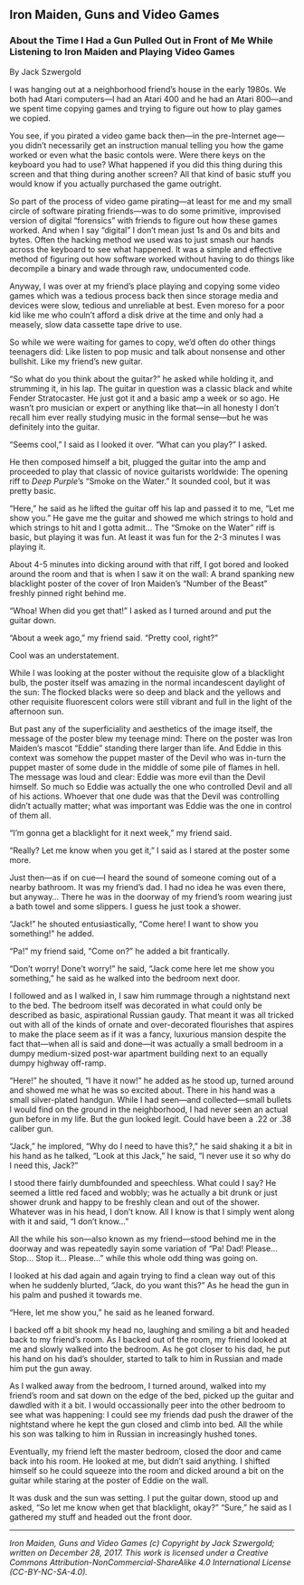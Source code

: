 ## Iron Maiden, Guns and Video Games
### About the Time I Had a Gun Pulled Out in Front of Me While Listening to Iron Maiden and Playing Video Games

By Jack Szwergold

I was hanging out at a neighborhood friend’s house in the early 1980s. We both had Atari computers—I had an Atari 400 and he had an Atari 800—and we spent time copying games and trying to figure out how to play games we copied.

You see, if you pirated a video game back then—in the pre-Internet age—you didn’t necessarily get an instruction manual telling you how the game worked or even what the basic contols were. Were there keys on the keyboard you had to use? What happened if you did this thing during this screen and that thing during another screen? All that kind of basic stuff you would know if you actually purchased the game outright.

So part of the process of video game pirating—at least for me and my small circle of software pirating friends—was to do some primitive, improvised version of digital “forensics” with friends to figure out how these games worked. And when I say “digital” I don’t mean just 1s and 0s and bits and bytes. Often the hacking method we used was to just smash our hands across the keyboard to see what happened. It was a simple and effective method of figuring out how software worked without having to do things like decompile a binary and wade through raw, undocumented code.

Anyway, I was over at my friend’s place playing and copying some video games which was a tedious process back then since storage media and devices were slow, tedious and unreliable at best. Even moreso for a poor kid like me who couln’t afford a disk drive at the time and only had a measely, slow data cassette tape drive to use.

So while we were waiting for games to copy, we’d often do other things teenagers did: Like listen to pop music and talk about nonsense and other bullshit. Like my friend’s new guitar.

“So what do you think about the guitar?” he asked while holding it, and strumming it, in his lap. The guitar in question was a classic black and white Fender Stratocaster. He just got it and a basic amp a week or so ago. He wasn’t pro musician or expert or anything like that—in all honesty I don’t recall him ever really studying music in the formal sense—but he was definitely into the guitar.

“Seems cool,” I said as I looked it over. “What can you play?” I asked.

He then composed himself a bit, plugged the guitar into the amp and proceeded to play that classic of novice guitarists worldwide:  The opening riff to *Deep Purple*’s “Smoke on the Water.” It sounded cool, but it was pretty basic.

“Here,” he said as he lifted the guitar off his lap and passed it to me, “Let me show you.” He gave me the guitar and showed me which strings to hold and which strings to hit and I gotta admit… The “Smoke on the Water” riff is basic, but playing it was fun. At least it was fun for the 2-3 minutes I was playing it.

About 4-5 minutes into dicking around with that riff,  I got bored and looked around the room and that is when I saw it on the wall: A brand spanking new blacklight poster of the cover of Iron Maiden’s “Number of the Beast” freshly pinned right behind me.

“Whoa! When did you get that!” I asked as I turned around and put the guitar down.

“About a week ago,” my friend said. “Pretty cool, right?”

Cool was an understatement.

While I was looking at the poster without the requisite glow of a blacklight bulb, the poster itself was amazing in the normal incandescent daylight of the sun: The flocked blacks were so deep and black and the yellows and other requisite fluorescent colors were still vibrant and full in the light of the afternoon sun.

But past any of the superficiality and aesthetics of the image itself, the message of the poster blew my teenage mind: There on the poster was Iron Maiden’s mascot “Eddie” standing there larger than life. And Eddie in this context was somehow the puppet master of the Devil who was in-turn the puppet master of some dude in the middle of some pile of flames in hell. The message was loud and clear: Eddie was more evil than the Devil himself. So much so Eddie was actually the one who controlled Devil and all of his actions. Whoever that one dude was that the Devil was controlling didn’t actually matter; what was important was Eddie was the one in control of them all.

“I’m gonna get a blacklight for it next week,” my friend said.

“Really? Let me know when you get it,” I said as I stared at the poster some more.

Just then—as if on cue—I heard the sound of someone coming out of a nearby bathroom. It was my friend’s dad. I had no idea he was even there, but anyway… There he was in the doorway of my friend’s room wearing just a bath towel and some slippers. I guess he just took a shower.

“Jack!” he shouted entusiastically, “Come here! I want to show you something!” he added.

“Pa!” my friend said, “Come on?” he added a bit frantically.

“Don’t worry! Done’t worry!” he said, “Jack come here let me show you something,” he said as he walked into the bedroom next door.

I followed and as I walked in, I saw him rummage through a nightstand next to the bed. The bedroom itself was decorated in what could only be described as basic, aspirational Russian gaudy. That meant it was all tricked out with all of the kinds of ornate and over-decorated flourishes that aspires to make the place seem as if it was a fancy, luxurious mansion despite the fact that—when all is said and done—it was actually a small bedroom in a dumpy medium-sized post-war apartment building next to an equally dumpy highway off-ramp.

“Here!” he shouted, “I have it now!” he added as he stood up, turned around and showed me what he was so excited about. There in his hand was a small silver-plated handgun. While I had seen—and collected—small bullets I would find on the ground in the neighborhood, I had never seen an actual gun before in my life. But the gun looked legit. Could have been a .22 or .38 caliber gun.

“Jack,” he implored, “Why do I need to have this?,” he said shaking it a bit in his hand as he talked, “Look at this Jack,” he said, “I never use it so why do I need this, Jack?”

I stood there fairly dumbfounded and speechless. What could I say? He seemed a little red faced and wobbly; was he actually a bit drunk or just shower drunk and happy to be freshly clean and out of the shower. Whatever was in his head, I don’t know. All I know is that I simply went along with it and said, “I don’t know…”

All the while his son—also known as my friend—stood behind me in the doorway and was repeatedly sayin some variation of “Pa! Dad! Please… Stop… Stop it… Please…” while this whole odd thing was going on.

I looked at his dad again and again trying to find a clean way out of this when he suddenly blurted, “Jack, do you want this?” As he head the gun in his palm and pushed it towards me.

“Here, let me show you,” he said as he leaned forward.

I backed off a bit shook my head no, laughing and smiling a bit and headed back to my friend’s room. As I backed out of the room, my friend looked at me and slowly walked into the bedroom. As he got closer to his dad, he put his hand on his dad’s shoulder, started to talk to him in Russian and made him put the gun away.

As I walked away from the bedroom, I turned around, walked into my friend’s room and sat down on the edge of the bed, picked up the guitar and dawdled with it a bit. I would occassionally peer into the other bedroom to see what was happening: I could see my friends dad push the drawer of the nightstand where he kept the gun closed and climb into bed. All the while his son was talking to him in Russian in increasingly hushed tones.

Eventually, my friend left the master bedroom, closed the door and came back into his room. He looked at me, but didn’t said anything. I shifted himself so he could squeeze into the room and dicked around a bit on the guitar while staring at the poster of Eddie on the wall.

It was dusk and the sun was setting. I put the guitar down, stood up and asked, “So let me know when get that blacklight, okay?” “Sure,” he said as I gathered my stuff and headed out the front door.

***

*Iron Maiden, Guns and Video Games (c) Copyright by Jack Szwergold; written on December 28, 2017. This work is licensed under a Creative Commons Attribution-NonCommercial-ShareAlike 4.0 International License (CC-BY-NC-SA-4.0).*
